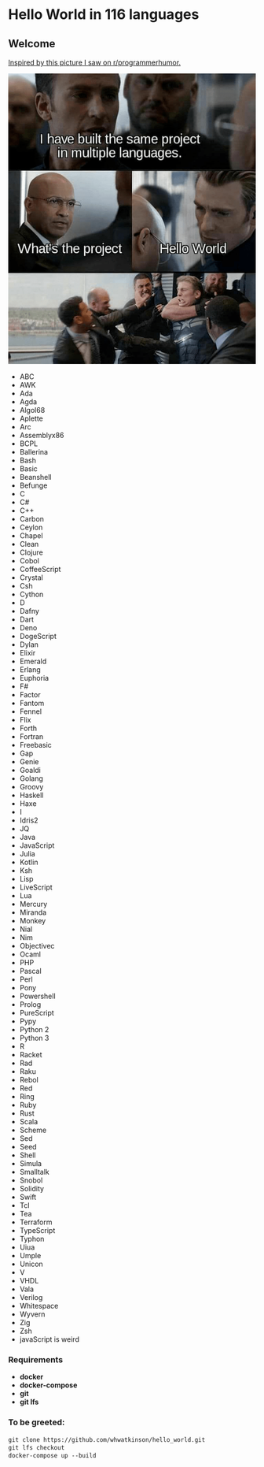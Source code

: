 # Hello World in 116 languages

## Welcome

[Inspired by this picture I saw on r/programmerhumor.](https://www.reddit.com/r/ProgrammerHumor/comments/kl0v6m/me_in_an_interview_room/)

![image info](./hello_world.png)

- ABC
- AWK
- Ada
- Agda
- Algol68
- Aplette
- Arc
- Assemblyx86
- BCPL
- Ballerina
- Bash
- Basic
- Beanshell
- Befunge
- C
- C#
- C++
- Carbon
- Ceylon
- Chapel
- Clean
- Clojure
- Cobol
- CoffeeScript
- Crystal
- Csh
- Cython
- D
- Dafny
- Dart
- Deno
- DogeScript
- Dylan
- Elixir
- Emerald
- Erlang
- Euphoria
- F#
- Factor
- Fantom
- Fennel
- Flix
- Forth
- Fortran
- Freebasic
- Gap
- Genie
- Goaldi
- Golang
- Groovy
- Haskell
- Haxe
- I
- Idris2
- JQ
- Java
- JavaScript
- Julia
- Kotlin
- Ksh
- Lisp
- LiveScript
- Lua
- Mercury
- Miranda
- Monkey
- Nial
- Nim
- Objectivec
- Ocaml
- PHP
- Pascal
- Perl
- Pony
- Powershell
- Prolog
- PureScript
- Pypy
- Python 2
- Python 3
- R
- Racket
- Rad
- Raku
- Rebol
- Red
- Ring
- Ruby
- Rust
- Scala
- Scheme
- Sed
- Seed
- Shell
- Simula
- Smalltalk
- Snobol
- Solidity
- Swift
- Tcl
- Tea
- Terraform
- TypeScript
- Typhon
- Uiua
- Umple
- Unicon
- V
- VHDL
- Vala
- Verilog
- Whitespace
- Wyvern
- Zig
- Zsh
- javaScript is weird

### Requirements
- **docker**
- **docker-compose**
- **git**
- **git lfs**

###  To be greeted:
```
git clone https://github.com/whwatkinson/hello_world.git
git lfs checkout
docker-compose up --build
```
